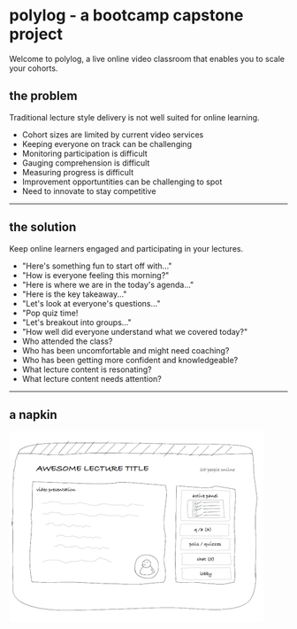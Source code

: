# polylog - a bootcamp capstone project
Welcome to polylog, a live online video classroom that enables you to scale your cohorts.

## the problem
Traditional lecture style delivery is not well suited for online learning.
* Cohort sizes are limited by current video services
* Keeping everyone on track can be challenging
* Monitoring participation is difficult
* Gauging comprehension is difficult
* Measuring progress is difficult
* Improvement opportuntities can be challenging to spot
* Need to innovate to stay competitive

---
## the solution
Keep online learners engaged and participating in your lectures.

* "Here's something fun to start off with..."
* "How is everyone feeling this morning?"
* "Here is where we are in the today's agenda..."
* "Here is the key takeaway..."
* "Let's look at everyone's questions..."
* "Pop quiz time!
* "Let's breakout into groups..."
* "How well did everyone understand what we covered today?"
* Who attended the class?
* Who has been uncomfortable and might need coaching?
* Who has been getting more confident and knowledgeable?
* What lecture content is resonating?
* What lecture content needs attention?
---
## a napkin
![rough diagram](./docs/polylog-napkin.png)
